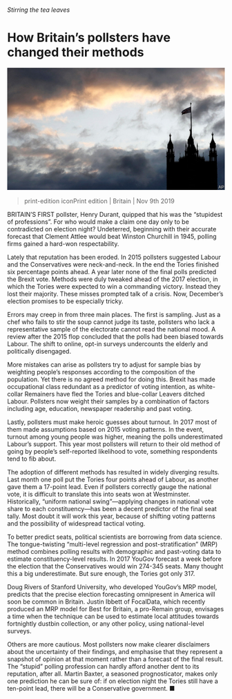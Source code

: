###### Stirring the tea leaves

# How Britain’s pollsters have changed their methods 

![image](images/20191109_brp503.jpg) 

> print-edition iconPrint edition | Britain | Nov 9th 2019 

BRITAIN’S FIRST pollster, Henry Durant, quipped that his was the “stupidest of professions”. For who would make a claim one day only to be contradicted on election night? Undeterred, beginning with their accurate forecast that Clement Attlee would beat Winston Churchill in 1945, polling firms gained a hard-won respectability. 

Lately that reputation has been eroded. In 2015 pollsters suggested Labour and the Conservatives were neck-and-neck. In the end the Tories finished six percentage points ahead. A year later none of the final polls predicted the Brexit vote. Methods were duly tweaked ahead of the 2017 election, in which the Tories were expected to win a commanding victory. Instead they lost their majority. These misses prompted talk of a crisis. Now, December’s election promises to be especially tricky. 

Errors may creep in from three main places. The first is sampling. Just as a chef who fails to stir the soup cannot judge its taste, pollsters who lack a representative sample of the electorate cannot read the national mood. A review after the 2015 flop concluded that the polls had been biased towards Labour. The shift to online, opt-in surveys undercounts the elderly and politically disengaged. 

More mistakes can arise as pollsters try to adjust for sample bias by weighting people’s responses according to the composition of the population. Yet there is no agreed method for doing this. Brexit has made occupational class redundant as a predictor of voting intention, as white-collar Remainers have fled the Tories and blue-collar Leavers ditched Labour. Pollsters now weight their samples by a combination of factors including age, education, newspaper readership and past voting. 

Lastly, pollsters must make heroic guesses about turnout. In 2017 most of them made assumptions based on 2015 voting patterns. In the event, turnout among young people was higher, meaning the polls underestimated Labour’s support. This year most pollsters will return to their old method of going by people’s self-reported likelihood to vote, something respondents tend to fib about. 

The adoption of different methods has resulted in widely diverging results. Last month one poll put the Tories four points ahead of Labour, as another gave them a 17-point lead. Even if pollsters correctly gauge the national vote, it is difficult to translate this into seats won at Westminster. Historically, “uniform national swing”—applying changes in national vote share to each constituency—has been a decent predictor of the final seat tally. Most doubt it will work this year, because of shifting voting patterns and the possibility of widespread tactical voting. 

To better predict seats, political scientists are borrowing from data science. The tongue-twisting “multi-level regression and post-stratification” (MRP) method combines polling results with demographic and past-voting data to estimate constituency-level results. In 2017 YouGov forecast a week before the election that the Conservatives would win 274-345 seats. Many thought this a big underestimate. But sure enough, the Tories got only 317. 

Doug Rivers of Stanford University, who developed YouGov’s MRP model, predicts that the precise election forecasting omnipresent in America will soon be common in Britain. Justin Ibbett of FocalData, which recently produced an MRP model for Best for Britain, a pro-Remain group, envisages a time when the technique can be used to estimate local attitudes towards fortnightly dustbin collection, or any other policy, using national-level surveys. 

Others are more cautious. Most pollsters now make clearer disclaimers about the uncertainty of their findings, and emphasise that they represent a snapshot of opinion at that moment rather than a forecast of the final result. The “stupid” polling profession can hardly afford another dent to its reputation, after all. Martin Baxter, a seasoned prognosticator, makes only one prediction he can be sure of: if on election night the Tories still have a ten-point lead, there will be a Conservative government. ■ 

